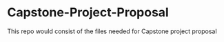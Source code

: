 # Capstone-Project-Proposal
This repo would consist of the files needed for Capstone project proposal
